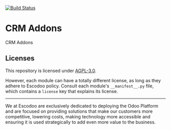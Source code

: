 <!-- [![Runbot Status](https://runbot.odoo-community.org/runbot/badge/flat//12.0.svg)](https://runbot.odoo-community.org/runbot/repo/github-com-oca-crm-addons-) -->
[![Build Status](https://travis-ci.com/Escodoo/crm-addons.svg?branch=12.0)](https://travis-ci.com/Escodoo/crm-addons)
<!-- [![codecov](https://codecov.io/gh/Escodoo/crm-addons/branch/12.0/graph/badge.svg)](https://codecov.io/gh/Escodoo/crm-addons) -->
<!-- [![Translation Status](https://translation.odoo-community.org/widgets/crm-addons-12.0/-/svg-badge.svg)](https://translation.odoo-community.org/engage/crm-addons-12.0/?utm_source=widget) -->

<!-- /!\ do not modify above this line -->

# CRM Addons

CRM Addons

<!-- /!\ do not modify below this line -->

<!-- prettier-ignore-start -->

[//]: # (addons)

[//]: # (end addons)

<!-- prettier-ignore-end -->

## Licenses

This repository is licensed under [AGPL-3.0](LICENSE).

However, each module can have a totally different license, as long as they adhere to Escodoo
policy. Consult each module's `__manifest__.py` file, which contains a `license` key
that explains its license.

----

We at Escodoo are exclusively dedicated to deploying the Odoo Platform and are
focused on providing solutions that make our customers more competitive, lowering
costs, making technology more accessible and ensuring it is used strategically to
add even more value to the business.
